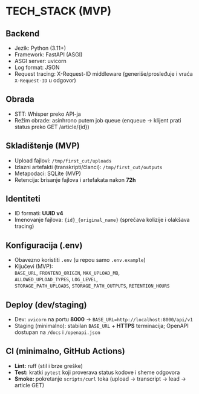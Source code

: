 # TECH_STACK (MVP)

## Backend
- Jezik: Python (3.11+)
- Framework: FastAPI (ASGI)
- ASGI server: uvicorn
- Log format: JSON
- Request tracing: X-Request-ID middleware (generiše/prosleđuje i vraća `X-Request-ID` u odgovor)

## Obrada
- STT: Whisper preko API-ja
- Režim obrade: asinhrono putem job queue (enqueue → klijent prati status preko GET /article/{id})

## Skladištenje (MVP)
- Upload fajlovi: `/tmp/first_cut/uploads`
- Izlazni artefakti (transkripti/članci): `/tmp/first_cut/outputs`
- Metapodaci: SQLite (MVP)
- Retencija: brisanje fajlova i artefakata nakon **72h**

## Identiteti
- ID formati: **UUID v4**
- Imenovanje fajlova: `{id}_{original_name}` (sprečava kolizije i olakšava tracing)

## Konfiguracija (.env)
- Obavezno koristiti `.env` (u repou samo `.env.example`)
- Ključevi (MVP):  
  `BASE_URL`, `FRONTEND_ORIGIN`, `MAX_UPLOAD_MB`,  
  `ALLOWED_UPLOAD_TYPES`, `LOG_LEVEL`,  
  `STORAGE_PATH_UPLOADS`, `STORAGE_PATH_OUTPUTS`, `RETENTION_HOURS`

## Deploy (dev/staging)
- Dev: `uvicorn` na portu **8000** → `BASE_URL=http://localhost:8000/api/v1`
- Staging (minimalno): stabilan `BASE_URL` + **HTTPS** terminacija; OpenAPI dostupan na `/docs` i `/openapi.json`

## CI (minimalno, GitHub Actions)
- **Lint:** ruff (stil i brze greške)
- **Test:** kratki `pytest` koji proverava status kodove i sheme odgovora
- **Smoke:** pokretanje `scripts/curl` toka (upload → transcript → lead → article GET)

